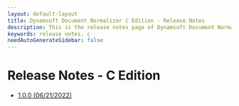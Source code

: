 ```yaml
---
layout: default-layout
title: Dynamsoft Document Normalizer C Edition - Release Notes
description: This is the release notes page of Dynamsoft Document Normalizer SDK C Edition.
keywords: release notes, c
needAutoGenerateSidebar: false
---
```


# Release Notes - C Edition

- [1.0.0 (06/21/2022)](c-1.md#100-06212022)

